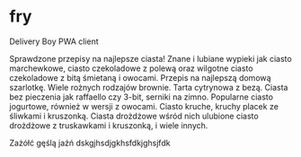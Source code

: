 # fry
Delivery Boy PWA client

Sprawdzone przepisy na najlepsze ciasta! Znane i lubiane wypieki jak ciasto marchewkowe, ciasto czekoladowe z polewą oraz wilgotne ciasto czekoladowe z bitą śmietaną i owocami. Przepis na najlepszą domową szarlotkę. Wiele rożnych rodzajów brownie. Tarta cytrynowa z bezą. Ciasta bez pieczenia jak raffaello czy 3-bit, serniki na zimno. Popularne ciasto jogurtowe, również w wersji z owocami. Ciasto kruche, kruchy placek ze śliwkami i kruszonką. Ciasta drożdżowe wśród nich ulubione ciasto drożdżowe z truskawkami i kruszonką, i wiele innych.

Zażółć gęślą jaźń
dskgjhsdjgkhsfdkjghsjfdk